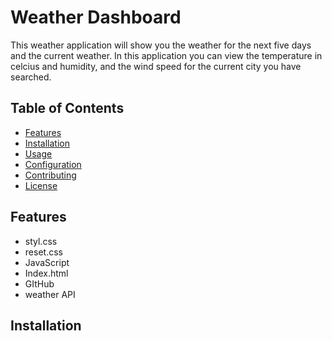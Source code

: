 # Weather Dashboard

This weather application will show you the weather for the next five days and the current weather. In this application you can view the temperature in celcius and humidity, and the wind speed for the current city you have searched. 

## Table of Contents

- [Features](#features)
- [Installation](#installation)
- [Usage](#usage)
- [Configuration](#configuration)
- [Contributing](#contributing)
- [License](#license)

## Features
- styl.css 
- reset.css
- JavaScript
- Index.html
- GItHub
- weather API

## Installation

